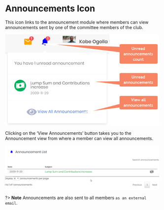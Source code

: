 # Announcements Icon
This icon links to the announcement module where members can view announcements sent by one of the committee members of the club.

<div style="width:500px;">

![alt text](images/3.2_Annoucement.png "announcements icon")
</div>

Clicking on the ‘View Announcements’ button takes you to the Announcement view from where a member can view all announcements.

<div style="width:500px;">

![alt text](images/3.2.1_Annoucement_inbox.png "announcements inbox")
</div>

?> **Note** Announcements are also sent to all members `as an external email`.
